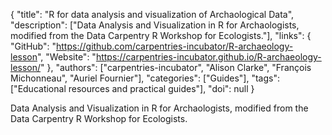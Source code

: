 {
  "title": "R for data analysis and visualization of Archaological Data",
  "description": ["Data Analysis and Visualization in R for Archaologists, modified from the Data Carpentry R Workshop for Ecologists."],
  "links": {
    "GitHub": "https://github.com/carpentries-incubator/R-archaeology-lesson",
    "Website": "https://carpentries-incubator.github.io/R-archaeology-lesson/"
  },
  "authors": ["carpentries-incubator", "Alison Clarke", "François Michonneau", "Auriel Fournier"],
  "categories": ["Guides"],
  "tags": ["Educational resources and practical guides"],
  "doi": null
}

<!-- Generated by csv2md.R – do not edit by hand -->

Data Analysis and Visualization in R for Archaologists, modified from the Data Carpentry R Workshop for Ecologists.